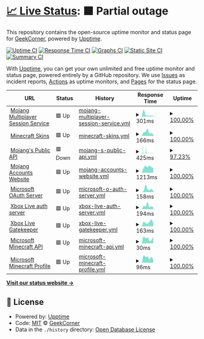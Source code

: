 # [📈 Live Status](https://GeekCornerGH.github.io/helios-status-page): <!--live status--> **🟧 Partial outage**

This repository contains the open-source uptime monitor and status page for [GeekCorner](https://ytgeek.gq), powered by [Upptime](https://github.com/upptime/upptime).

[![Uptime CI](https://github.com/GeekCornerGH/helios-status-page/workflows/Uptime%20CI/badge.svg)](https://github.com/GeekCornerGH/helios-status-page/actions?query=workflow%3A%22Uptime+CI%22)
[![Response Time CI](https://github.com/GeekCornerGH/helios-status-page/workflows/Response%20Time%20CI/badge.svg)](https://github.com/GeekCornerGH/helios-status-page/actions?query=workflow%3A%22Response+Time+CI%22)
[![Graphs CI](https://github.com/GeekCornerGH/helios-status-page/workflows/Graphs%20CI/badge.svg)](https://github.com/GeekCornerGH/helios-status-page/actions?query=workflow%3A%22Graphs+CI%22)
[![Static Site CI](https://github.com/GeekCornerGH/helios-status-page/workflows/Static%20Site%20CI/badge.svg)](https://github.com/GeekCornerGH/helios-status-page/actions?query=workflow%3A%22Static+Site+CI%22)
[![Summary CI](https://github.com/GeekCornerGH/helios-status-page/workflows/Summary%20CI/badge.svg)](https://github.com/GeekCornerGH/helios-status-page/actions?query=workflow%3A%22Summary+CI%22)

With [Upptime](https://upptime.js.org), you can get your own unlimited and free uptime monitor and status page, powered entirely by a GitHub repository. We use [Issues](https://github.com/GeekCornerGH/helios-status-page/issues) as incident reports, [Actions](https://github.com/GeekCornerGH/helios-status-page/actions) as uptime monitors, and [Pages](https://GeekCornerGH.github.io/helios-status-page) for the status page.

<!--start: status pages-->
<!-- This summary is generated by Upptime (https://github.com/upptime/upptime) -->
<!-- Do not edit this manually, your changes will be overwritten -->
<!-- prettier-ignore -->
| URL | Status | History | Response Time | Uptime |
| --- | ------ | ------- | ------------- | ------ |
| <img alt="" src="https://icons.duckduckgo.com/ip3/session.minecraft.net.ico" height="13"> [Mojang Multiplayer Session Service](http://session.minecraft.net) | 🟩 Up | [mojang-multiplayer-session-service.yml](https://github.com/AventiumSoftworks/helios-status-page/commits/HEAD/history/mojang-multiplayer-session-service.yml) | <details><summary><img alt="Response time graph" src="./graphs/mojang-multiplayer-session-service/response-time-week.png" height="20"> 301ms</summary><br><a href="https://AventiumSoftworks.github.io/helios-status-page/history/mojang-multiplayer-session-service"><img alt="Response time 133" src="https://img.shields.io/endpoint?url=https%3A%2F%2Fraw.githubusercontent.com%2FAventiumSoftworks%2Fhelios-status-page%2FHEAD%2Fapi%2Fmojang-multiplayer-session-service%2Fresponse-time.json"></a><br><a href="https://AventiumSoftworks.github.io/helios-status-page/history/mojang-multiplayer-session-service"><img alt="24-hour response time 120" src="https://img.shields.io/endpoint?url=https%3A%2F%2Fraw.githubusercontent.com%2FAventiumSoftworks%2Fhelios-status-page%2FHEAD%2Fapi%2Fmojang-multiplayer-session-service%2Fresponse-time-day.json"></a><br><a href="https://AventiumSoftworks.github.io/helios-status-page/history/mojang-multiplayer-session-service"><img alt="7-day response time 301" src="https://img.shields.io/endpoint?url=https%3A%2F%2Fraw.githubusercontent.com%2FAventiumSoftworks%2Fhelios-status-page%2FHEAD%2Fapi%2Fmojang-multiplayer-session-service%2Fresponse-time-week.json"></a><br><a href="https://AventiumSoftworks.github.io/helios-status-page/history/mojang-multiplayer-session-service"><img alt="30-day response time 131" src="https://img.shields.io/endpoint?url=https%3A%2F%2Fraw.githubusercontent.com%2FAventiumSoftworks%2Fhelios-status-page%2FHEAD%2Fapi%2Fmojang-multiplayer-session-service%2Fresponse-time-month.json"></a><br><a href="https://AventiumSoftworks.github.io/helios-status-page/history/mojang-multiplayer-session-service"><img alt="1-year response time 143" src="https://img.shields.io/endpoint?url=https%3A%2F%2Fraw.githubusercontent.com%2FAventiumSoftworks%2Fhelios-status-page%2FHEAD%2Fapi%2Fmojang-multiplayer-session-service%2Fresponse-time-year.json"></a></details> | <details><summary><a href="https://AventiumSoftworks.github.io/helios-status-page/history/mojang-multiplayer-session-service">100.00%</a></summary><a href="https://AventiumSoftworks.github.io/helios-status-page/history/mojang-multiplayer-session-service"><img alt="All-time uptime 85.53%" src="https://img.shields.io/endpoint?url=https%3A%2F%2Fraw.githubusercontent.com%2FAventiumSoftworks%2Fhelios-status-page%2FHEAD%2Fapi%2Fmojang-multiplayer-session-service%2Fuptime.json"></a><br><a href="https://AventiumSoftworks.github.io/helios-status-page/history/mojang-multiplayer-session-service"><img alt="24-hour uptime 100.00%" src="https://img.shields.io/endpoint?url=https%3A%2F%2Fraw.githubusercontent.com%2FAventiumSoftworks%2Fhelios-status-page%2FHEAD%2Fapi%2Fmojang-multiplayer-session-service%2Fuptime-day.json"></a><br><a href="https://AventiumSoftworks.github.io/helios-status-page/history/mojang-multiplayer-session-service"><img alt="7-day uptime 100.00%" src="https://img.shields.io/endpoint?url=https%3A%2F%2Fraw.githubusercontent.com%2FAventiumSoftworks%2Fhelios-status-page%2FHEAD%2Fapi%2Fmojang-multiplayer-session-service%2Fuptime-week.json"></a><br><a href="https://AventiumSoftworks.github.io/helios-status-page/history/mojang-multiplayer-session-service"><img alt="30-day uptime 100.00%" src="https://img.shields.io/endpoint?url=https%3A%2F%2Fraw.githubusercontent.com%2FAventiumSoftworks%2Fhelios-status-page%2FHEAD%2Fapi%2Fmojang-multiplayer-session-service%2Fuptime-month.json"></a><br><a href="https://AventiumSoftworks.github.io/helios-status-page/history/mojang-multiplayer-session-service"><img alt="1-year uptime 99.98%" src="https://img.shields.io/endpoint?url=https%3A%2F%2Fraw.githubusercontent.com%2FAventiumSoftworks%2Fhelios-status-page%2FHEAD%2Fapi%2Fmojang-multiplayer-session-service%2Fuptime-year.json"></a></details>
| <img alt="" src="https://icons.duckduckgo.com/ip3/textures.minecraft.net.ico" height="13"> [Minecraft Skins](https://textures.minecraft.net) | 🟩 Up | [minecraft-skins.yml](https://github.com/AventiumSoftworks/helios-status-page/commits/HEAD/history/minecraft-skins.yml) | <details><summary><img alt="Response time graph" src="./graphs/minecraft-skins/response-time-week.png" height="20"> 166ms</summary><br><a href="https://AventiumSoftworks.github.io/helios-status-page/history/minecraft-skins"><img alt="Response time 221" src="https://img.shields.io/endpoint?url=https%3A%2F%2Fraw.githubusercontent.com%2FAventiumSoftworks%2Fhelios-status-page%2FHEAD%2Fapi%2Fminecraft-skins%2Fresponse-time.json"></a><br><a href="https://AventiumSoftworks.github.io/helios-status-page/history/minecraft-skins"><img alt="24-hour response time 82" src="https://img.shields.io/endpoint?url=https%3A%2F%2Fraw.githubusercontent.com%2FAventiumSoftworks%2Fhelios-status-page%2FHEAD%2Fapi%2Fminecraft-skins%2Fresponse-time-day.json"></a><br><a href="https://AventiumSoftworks.github.io/helios-status-page/history/minecraft-skins"><img alt="7-day response time 166" src="https://img.shields.io/endpoint?url=https%3A%2F%2Fraw.githubusercontent.com%2FAventiumSoftworks%2Fhelios-status-page%2FHEAD%2Fapi%2Fminecraft-skins%2Fresponse-time-week.json"></a><br><a href="https://AventiumSoftworks.github.io/helios-status-page/history/minecraft-skins"><img alt="30-day response time 157" src="https://img.shields.io/endpoint?url=https%3A%2F%2Fraw.githubusercontent.com%2FAventiumSoftworks%2Fhelios-status-page%2FHEAD%2Fapi%2Fminecraft-skins%2Fresponse-time-month.json"></a><br><a href="https://AventiumSoftworks.github.io/helios-status-page/history/minecraft-skins"><img alt="1-year response time 172" src="https://img.shields.io/endpoint?url=https%3A%2F%2Fraw.githubusercontent.com%2FAventiumSoftworks%2Fhelios-status-page%2FHEAD%2Fapi%2Fminecraft-skins%2Fresponse-time-year.json"></a></details> | <details><summary><a href="https://AventiumSoftworks.github.io/helios-status-page/history/minecraft-skins">100.00%</a></summary><a href="https://AventiumSoftworks.github.io/helios-status-page/history/minecraft-skins"><img alt="All-time uptime 84.78%" src="https://img.shields.io/endpoint?url=https%3A%2F%2Fraw.githubusercontent.com%2FAventiumSoftworks%2Fhelios-status-page%2FHEAD%2Fapi%2Fminecraft-skins%2Fuptime.json"></a><br><a href="https://AventiumSoftworks.github.io/helios-status-page/history/minecraft-skins"><img alt="24-hour uptime 100.00%" src="https://img.shields.io/endpoint?url=https%3A%2F%2Fraw.githubusercontent.com%2FAventiumSoftworks%2Fhelios-status-page%2FHEAD%2Fapi%2Fminecraft-skins%2Fuptime-day.json"></a><br><a href="https://AventiumSoftworks.github.io/helios-status-page/history/minecraft-skins"><img alt="7-day uptime 100.00%" src="https://img.shields.io/endpoint?url=https%3A%2F%2Fraw.githubusercontent.com%2FAventiumSoftworks%2Fhelios-status-page%2FHEAD%2Fapi%2Fminecraft-skins%2Fuptime-week.json"></a><br><a href="https://AventiumSoftworks.github.io/helios-status-page/history/minecraft-skins"><img alt="30-day uptime 100.00%" src="https://img.shields.io/endpoint?url=https%3A%2F%2Fraw.githubusercontent.com%2FAventiumSoftworks%2Fhelios-status-page%2FHEAD%2Fapi%2Fminecraft-skins%2Fuptime-month.json"></a><br><a href="https://AventiumSoftworks.github.io/helios-status-page/history/minecraft-skins"><img alt="1-year uptime 99.99%" src="https://img.shields.io/endpoint?url=https%3A%2F%2Fraw.githubusercontent.com%2FAventiumSoftworks%2Fhelios-status-page%2FHEAD%2Fapi%2Fminecraft-skins%2Fuptime-year.json"></a></details>
| <img alt="" src="https://icons.duckduckgo.com/ip3/api.mojang.com.ico" height="13"> [Mojang's Public API](https://api.mojang.com/) | 🟥 Down | [mojang-s-public-api.yml](https://github.com/AventiumSoftworks/helios-status-page/commits/HEAD/history/mojang-s-public-api.yml) | <details><summary><img alt="Response time graph" src="./graphs/mojang-s-public-api/response-time-week.png" height="20"> 425ms</summary><br><a href="https://AventiumSoftworks.github.io/helios-status-page/history/mojang-s-public-api"><img alt="Response time 310" src="https://img.shields.io/endpoint?url=https%3A%2F%2Fraw.githubusercontent.com%2FAventiumSoftworks%2Fhelios-status-page%2FHEAD%2Fapi%2Fmojang-s-public-api%2Fresponse-time.json"></a><br><a href="https://AventiumSoftworks.github.io/helios-status-page/history/mojang-s-public-api"><img alt="24-hour response time 169" src="https://img.shields.io/endpoint?url=https%3A%2F%2Fraw.githubusercontent.com%2FAventiumSoftworks%2Fhelios-status-page%2FHEAD%2Fapi%2Fmojang-s-public-api%2Fresponse-time-day.json"></a><br><a href="https://AventiumSoftworks.github.io/helios-status-page/history/mojang-s-public-api"><img alt="7-day response time 425" src="https://img.shields.io/endpoint?url=https%3A%2F%2Fraw.githubusercontent.com%2FAventiumSoftworks%2Fhelios-status-page%2FHEAD%2Fapi%2Fmojang-s-public-api%2Fresponse-time-week.json"></a><br><a href="https://AventiumSoftworks.github.io/helios-status-page/history/mojang-s-public-api"><img alt="30-day response time 310" src="https://img.shields.io/endpoint?url=https%3A%2F%2Fraw.githubusercontent.com%2FAventiumSoftworks%2Fhelios-status-page%2FHEAD%2Fapi%2Fmojang-s-public-api%2Fresponse-time-month.json"></a><br><a href="https://AventiumSoftworks.github.io/helios-status-page/history/mojang-s-public-api"><img alt="1-year response time 342" src="https://img.shields.io/endpoint?url=https%3A%2F%2Fraw.githubusercontent.com%2FAventiumSoftworks%2Fhelios-status-page%2FHEAD%2Fapi%2Fmojang-s-public-api%2Fresponse-time-year.json"></a></details> | <details><summary><a href="https://AventiumSoftworks.github.io/helios-status-page/history/mojang-s-public-api">97.23%</a></summary><a href="https://AventiumSoftworks.github.io/helios-status-page/history/mojang-s-public-api"><img alt="All-time uptime 99.87%" src="https://img.shields.io/endpoint?url=https%3A%2F%2Fraw.githubusercontent.com%2FAventiumSoftworks%2Fhelios-status-page%2FHEAD%2Fapi%2Fmojang-s-public-api%2Fuptime.json"></a><br><a href="https://AventiumSoftworks.github.io/helios-status-page/history/mojang-s-public-api"><img alt="24-hour uptime 97.48%" src="https://img.shields.io/endpoint?url=https%3A%2F%2Fraw.githubusercontent.com%2FAventiumSoftworks%2Fhelios-status-page%2FHEAD%2Fapi%2Fmojang-s-public-api%2Fuptime-day.json"></a><br><a href="https://AventiumSoftworks.github.io/helios-status-page/history/mojang-s-public-api"><img alt="7-day uptime 97.23%" src="https://img.shields.io/endpoint?url=https%3A%2F%2Fraw.githubusercontent.com%2FAventiumSoftworks%2Fhelios-status-page%2FHEAD%2Fapi%2Fmojang-s-public-api%2Fuptime-week.json"></a><br><a href="https://AventiumSoftworks.github.io/helios-status-page/history/mojang-s-public-api"><img alt="30-day uptime 98.22%" src="https://img.shields.io/endpoint?url=https%3A%2F%2Fraw.githubusercontent.com%2FAventiumSoftworks%2Fhelios-status-page%2FHEAD%2Fapi%2Fmojang-s-public-api%2Fuptime-month.json"></a><br><a href="https://AventiumSoftworks.github.io/helios-status-page/history/mojang-s-public-api"><img alt="1-year uptime 99.74%" src="https://img.shields.io/endpoint?url=https%3A%2F%2Fraw.githubusercontent.com%2FAventiumSoftworks%2Fhelios-status-page%2FHEAD%2Fapi%2Fmojang-s-public-api%2Fuptime-year.json"></a></details>
| <img alt="" src="https://icons.duckduckgo.com/ip3/account.mojang.com.ico" height="13"> [Mojang Accounts Website](https://account.mojang.com/login) | 🟩 Up | [mojang-accounts-website.yml](https://github.com/AventiumSoftworks/helios-status-page/commits/HEAD/history/mojang-accounts-website.yml) | <details><summary><img alt="Response time graph" src="./graphs/mojang-accounts-website/response-time-week.png" height="20"> 1213ms</summary><br><a href="https://AventiumSoftworks.github.io/helios-status-page/history/mojang-accounts-website"><img alt="Response time 512" src="https://img.shields.io/endpoint?url=https%3A%2F%2Fraw.githubusercontent.com%2FAventiumSoftworks%2Fhelios-status-page%2FHEAD%2Fapi%2Fmojang-accounts-website%2Fresponse-time.json"></a><br><a href="https://AventiumSoftworks.github.io/helios-status-page/history/mojang-accounts-website"><img alt="24-hour response time 979" src="https://img.shields.io/endpoint?url=https%3A%2F%2Fraw.githubusercontent.com%2FAventiumSoftworks%2Fhelios-status-page%2FHEAD%2Fapi%2Fmojang-accounts-website%2Fresponse-time-day.json"></a><br><a href="https://AventiumSoftworks.github.io/helios-status-page/history/mojang-accounts-website"><img alt="7-day response time 1213" src="https://img.shields.io/endpoint?url=https%3A%2F%2Fraw.githubusercontent.com%2FAventiumSoftworks%2Fhelios-status-page%2FHEAD%2Fapi%2Fmojang-accounts-website%2Fresponse-time-week.json"></a><br><a href="https://AventiumSoftworks.github.io/helios-status-page/history/mojang-accounts-website"><img alt="30-day response time 1177" src="https://img.shields.io/endpoint?url=https%3A%2F%2Fraw.githubusercontent.com%2FAventiumSoftworks%2Fhelios-status-page%2FHEAD%2Fapi%2Fmojang-accounts-website%2Fresponse-time-month.json"></a><br><a href="https://AventiumSoftworks.github.io/helios-status-page/history/mojang-accounts-website"><img alt="1-year response time 615" src="https://img.shields.io/endpoint?url=https%3A%2F%2Fraw.githubusercontent.com%2FAventiumSoftworks%2Fhelios-status-page%2FHEAD%2Fapi%2Fmojang-accounts-website%2Fresponse-time-year.json"></a></details> | <details><summary><a href="https://AventiumSoftworks.github.io/helios-status-page/history/mojang-accounts-website">100.00%</a></summary><a href="https://AventiumSoftworks.github.io/helios-status-page/history/mojang-accounts-website"><img alt="All-time uptime 94.51%" src="https://img.shields.io/endpoint?url=https%3A%2F%2Fraw.githubusercontent.com%2FAventiumSoftworks%2Fhelios-status-page%2FHEAD%2Fapi%2Fmojang-accounts-website%2Fuptime.json"></a><br><a href="https://AventiumSoftworks.github.io/helios-status-page/history/mojang-accounts-website"><img alt="24-hour uptime 100.00%" src="https://img.shields.io/endpoint?url=https%3A%2F%2Fraw.githubusercontent.com%2FAventiumSoftworks%2Fhelios-status-page%2FHEAD%2Fapi%2Fmojang-accounts-website%2Fuptime-day.json"></a><br><a href="https://AventiumSoftworks.github.io/helios-status-page/history/mojang-accounts-website"><img alt="7-day uptime 100.00%" src="https://img.shields.io/endpoint?url=https%3A%2F%2Fraw.githubusercontent.com%2FAventiumSoftworks%2Fhelios-status-page%2FHEAD%2Fapi%2Fmojang-accounts-website%2Fuptime-week.json"></a><br><a href="https://AventiumSoftworks.github.io/helios-status-page/history/mojang-accounts-website"><img alt="30-day uptime 100.00%" src="https://img.shields.io/endpoint?url=https%3A%2F%2Fraw.githubusercontent.com%2FAventiumSoftworks%2Fhelios-status-page%2FHEAD%2Fapi%2Fmojang-accounts-website%2Fuptime-month.json"></a><br><a href="https://AventiumSoftworks.github.io/helios-status-page/history/mojang-accounts-website"><img alt="1-year uptime 99.98%" src="https://img.shields.io/endpoint?url=https%3A%2F%2Fraw.githubusercontent.com%2FAventiumSoftworks%2Fhelios-status-page%2FHEAD%2Fapi%2Fmojang-accounts-website%2Fuptime-year.json"></a></details>
| <img alt="" src="https://icons.duckduckgo.com/ip3/login.microsoftonline.com.ico" height="13"> [Microsoft OAuth Server](https://login.microsoftonline.com/consumers/oauth2/v2.0/token) | 🟩 Up | [microsoft-o-auth-server.yml](https://github.com/AventiumSoftworks/helios-status-page/commits/HEAD/history/microsoft-o-auth-server.yml) | <details><summary><img alt="Response time graph" src="./graphs/microsoft-o-auth-server/response-time-week.png" height="20"> 158ms</summary><br><a href="https://AventiumSoftworks.github.io/helios-status-page/history/microsoft-o-auth-server"><img alt="Response time 217" src="https://img.shields.io/endpoint?url=https%3A%2F%2Fraw.githubusercontent.com%2FAventiumSoftworks%2Fhelios-status-page%2FHEAD%2Fapi%2Fmicrosoft-o-auth-server%2Fresponse-time.json"></a><br><a href="https://AventiumSoftworks.github.io/helios-status-page/history/microsoft-o-auth-server"><img alt="24-hour response time 75" src="https://img.shields.io/endpoint?url=https%3A%2F%2Fraw.githubusercontent.com%2FAventiumSoftworks%2Fhelios-status-page%2FHEAD%2Fapi%2Fmicrosoft-o-auth-server%2Fresponse-time-day.json"></a><br><a href="https://AventiumSoftworks.github.io/helios-status-page/history/microsoft-o-auth-server"><img alt="7-day response time 158" src="https://img.shields.io/endpoint?url=https%3A%2F%2Fraw.githubusercontent.com%2FAventiumSoftworks%2Fhelios-status-page%2FHEAD%2Fapi%2Fmicrosoft-o-auth-server%2Fresponse-time-week.json"></a><br><a href="https://AventiumSoftworks.github.io/helios-status-page/history/microsoft-o-auth-server"><img alt="30-day response time 179" src="https://img.shields.io/endpoint?url=https%3A%2F%2Fraw.githubusercontent.com%2FAventiumSoftworks%2Fhelios-status-page%2FHEAD%2Fapi%2Fmicrosoft-o-auth-server%2Fresponse-time-month.json"></a><br><a href="https://AventiumSoftworks.github.io/helios-status-page/history/microsoft-o-auth-server"><img alt="1-year response time 180" src="https://img.shields.io/endpoint?url=https%3A%2F%2Fraw.githubusercontent.com%2FAventiumSoftworks%2Fhelios-status-page%2FHEAD%2Fapi%2Fmicrosoft-o-auth-server%2Fresponse-time-year.json"></a></details> | <details><summary><a href="https://AventiumSoftworks.github.io/helios-status-page/history/microsoft-o-auth-server">100.00%</a></summary><a href="https://AventiumSoftworks.github.io/helios-status-page/history/microsoft-o-auth-server"><img alt="All-time uptime 100.00%" src="https://img.shields.io/endpoint?url=https%3A%2F%2Fraw.githubusercontent.com%2FAventiumSoftworks%2Fhelios-status-page%2FHEAD%2Fapi%2Fmicrosoft-o-auth-server%2Fuptime.json"></a><br><a href="https://AventiumSoftworks.github.io/helios-status-page/history/microsoft-o-auth-server"><img alt="24-hour uptime 100.00%" src="https://img.shields.io/endpoint?url=https%3A%2F%2Fraw.githubusercontent.com%2FAventiumSoftworks%2Fhelios-status-page%2FHEAD%2Fapi%2Fmicrosoft-o-auth-server%2Fuptime-day.json"></a><br><a href="https://AventiumSoftworks.github.io/helios-status-page/history/microsoft-o-auth-server"><img alt="7-day uptime 100.00%" src="https://img.shields.io/endpoint?url=https%3A%2F%2Fraw.githubusercontent.com%2FAventiumSoftworks%2Fhelios-status-page%2FHEAD%2Fapi%2Fmicrosoft-o-auth-server%2Fuptime-week.json"></a><br><a href="https://AventiumSoftworks.github.io/helios-status-page/history/microsoft-o-auth-server"><img alt="30-day uptime 100.00%" src="https://img.shields.io/endpoint?url=https%3A%2F%2Fraw.githubusercontent.com%2FAventiumSoftworks%2Fhelios-status-page%2FHEAD%2Fapi%2Fmicrosoft-o-auth-server%2Fuptime-month.json"></a><br><a href="https://AventiumSoftworks.github.io/helios-status-page/history/microsoft-o-auth-server"><img alt="1-year uptime 100.00%" src="https://img.shields.io/endpoint?url=https%3A%2F%2Fraw.githubusercontent.com%2FAventiumSoftworks%2Fhelios-status-page%2FHEAD%2Fapi%2Fmicrosoft-o-auth-server%2Fuptime-year.json"></a></details>
| <img alt="" src="https://icons.duckduckgo.com/ip3/user.auth.xboxlive.com.ico" height="13"> [Xbox Live auth server](https://user.auth.xboxlive.com/user/authenticate) | 🟩 Up | [xbox-live-auth-server.yml](https://github.com/AventiumSoftworks/helios-status-page/commits/HEAD/history/xbox-live-auth-server.yml) | <details><summary><img alt="Response time graph" src="./graphs/xbox-live-auth-server/response-time-week.png" height="20"> 194ms</summary><br><a href="https://AventiumSoftworks.github.io/helios-status-page/history/xbox-live-auth-server"><img alt="Response time 274" src="https://img.shields.io/endpoint?url=https%3A%2F%2Fraw.githubusercontent.com%2FAventiumSoftworks%2Fhelios-status-page%2FHEAD%2Fapi%2Fxbox-live-auth-server%2Fresponse-time.json"></a><br><a href="https://AventiumSoftworks.github.io/helios-status-page/history/xbox-live-auth-server"><img alt="24-hour response time 129" src="https://img.shields.io/endpoint?url=https%3A%2F%2Fraw.githubusercontent.com%2FAventiumSoftworks%2Fhelios-status-page%2FHEAD%2Fapi%2Fxbox-live-auth-server%2Fresponse-time-day.json"></a><br><a href="https://AventiumSoftworks.github.io/helios-status-page/history/xbox-live-auth-server"><img alt="7-day response time 194" src="https://img.shields.io/endpoint?url=https%3A%2F%2Fraw.githubusercontent.com%2FAventiumSoftworks%2Fhelios-status-page%2FHEAD%2Fapi%2Fxbox-live-auth-server%2Fresponse-time-week.json"></a><br><a href="https://AventiumSoftworks.github.io/helios-status-page/history/xbox-live-auth-server"><img alt="30-day response time 181" src="https://img.shields.io/endpoint?url=https%3A%2F%2Fraw.githubusercontent.com%2FAventiumSoftworks%2Fhelios-status-page%2FHEAD%2Fapi%2Fxbox-live-auth-server%2Fresponse-time-month.json"></a><br><a href="https://AventiumSoftworks.github.io/helios-status-page/history/xbox-live-auth-server"><img alt="1-year response time 218" src="https://img.shields.io/endpoint?url=https%3A%2F%2Fraw.githubusercontent.com%2FAventiumSoftworks%2Fhelios-status-page%2FHEAD%2Fapi%2Fxbox-live-auth-server%2Fresponse-time-year.json"></a></details> | <details><summary><a href="https://AventiumSoftworks.github.io/helios-status-page/history/xbox-live-auth-server">100.00%</a></summary><a href="https://AventiumSoftworks.github.io/helios-status-page/history/xbox-live-auth-server"><img alt="All-time uptime 100.00%" src="https://img.shields.io/endpoint?url=https%3A%2F%2Fraw.githubusercontent.com%2FAventiumSoftworks%2Fhelios-status-page%2FHEAD%2Fapi%2Fxbox-live-auth-server%2Fuptime.json"></a><br><a href="https://AventiumSoftworks.github.io/helios-status-page/history/xbox-live-auth-server"><img alt="24-hour uptime 100.00%" src="https://img.shields.io/endpoint?url=https%3A%2F%2Fraw.githubusercontent.com%2FAventiumSoftworks%2Fhelios-status-page%2FHEAD%2Fapi%2Fxbox-live-auth-server%2Fuptime-day.json"></a><br><a href="https://AventiumSoftworks.github.io/helios-status-page/history/xbox-live-auth-server"><img alt="7-day uptime 100.00%" src="https://img.shields.io/endpoint?url=https%3A%2F%2Fraw.githubusercontent.com%2FAventiumSoftworks%2Fhelios-status-page%2FHEAD%2Fapi%2Fxbox-live-auth-server%2Fuptime-week.json"></a><br><a href="https://AventiumSoftworks.github.io/helios-status-page/history/xbox-live-auth-server"><img alt="30-day uptime 100.00%" src="https://img.shields.io/endpoint?url=https%3A%2F%2Fraw.githubusercontent.com%2FAventiumSoftworks%2Fhelios-status-page%2FHEAD%2Fapi%2Fxbox-live-auth-server%2Fuptime-month.json"></a><br><a href="https://AventiumSoftworks.github.io/helios-status-page/history/xbox-live-auth-server"><img alt="1-year uptime 100.00%" src="https://img.shields.io/endpoint?url=https%3A%2F%2Fraw.githubusercontent.com%2FAventiumSoftworks%2Fhelios-status-page%2FHEAD%2Fapi%2Fxbox-live-auth-server%2Fuptime-year.json"></a></details>
| <img alt="" src="https://icons.duckduckgo.com/ip3/xsts.auth.xboxlive.com.ico" height="13"> [Xbox Live Gatekeeper](https://xsts.auth.xboxlive.com/xsts/authorize) | 🟩 Up | [xbox-live-gatekeeper.yml](https://github.com/AventiumSoftworks/helios-status-page/commits/HEAD/history/xbox-live-gatekeeper.yml) | <details><summary><img alt="Response time graph" src="./graphs/xbox-live-gatekeeper/response-time-week.png" height="20"> 163ms</summary><br><a href="https://AventiumSoftworks.github.io/helios-status-page/history/xbox-live-gatekeeper"><img alt="Response time 240" src="https://img.shields.io/endpoint?url=https%3A%2F%2Fraw.githubusercontent.com%2FAventiumSoftworks%2Fhelios-status-page%2FHEAD%2Fapi%2Fxbox-live-gatekeeper%2Fresponse-time.json"></a><br><a href="https://AventiumSoftworks.github.io/helios-status-page/history/xbox-live-gatekeeper"><img alt="24-hour response time 133" src="https://img.shields.io/endpoint?url=https%3A%2F%2Fraw.githubusercontent.com%2FAventiumSoftworks%2Fhelios-status-page%2FHEAD%2Fapi%2Fxbox-live-gatekeeper%2Fresponse-time-day.json"></a><br><a href="https://AventiumSoftworks.github.io/helios-status-page/history/xbox-live-gatekeeper"><img alt="7-day response time 163" src="https://img.shields.io/endpoint?url=https%3A%2F%2Fraw.githubusercontent.com%2FAventiumSoftworks%2Fhelios-status-page%2FHEAD%2Fapi%2Fxbox-live-gatekeeper%2Fresponse-time-week.json"></a><br><a href="https://AventiumSoftworks.github.io/helios-status-page/history/xbox-live-gatekeeper"><img alt="30-day response time 139" src="https://img.shields.io/endpoint?url=https%3A%2F%2Fraw.githubusercontent.com%2FAventiumSoftworks%2Fhelios-status-page%2FHEAD%2Fapi%2Fxbox-live-gatekeeper%2Fresponse-time-month.json"></a><br><a href="https://AventiumSoftworks.github.io/helios-status-page/history/xbox-live-gatekeeper"><img alt="1-year response time 227" src="https://img.shields.io/endpoint?url=https%3A%2F%2Fraw.githubusercontent.com%2FAventiumSoftworks%2Fhelios-status-page%2FHEAD%2Fapi%2Fxbox-live-gatekeeper%2Fresponse-time-year.json"></a></details> | <details><summary><a href="https://AventiumSoftworks.github.io/helios-status-page/history/xbox-live-gatekeeper">100.00%</a></summary><a href="https://AventiumSoftworks.github.io/helios-status-page/history/xbox-live-gatekeeper"><img alt="All-time uptime 100.00%" src="https://img.shields.io/endpoint?url=https%3A%2F%2Fraw.githubusercontent.com%2FAventiumSoftworks%2Fhelios-status-page%2FHEAD%2Fapi%2Fxbox-live-gatekeeper%2Fuptime.json"></a><br><a href="https://AventiumSoftworks.github.io/helios-status-page/history/xbox-live-gatekeeper"><img alt="24-hour uptime 100.00%" src="https://img.shields.io/endpoint?url=https%3A%2F%2Fraw.githubusercontent.com%2FAventiumSoftworks%2Fhelios-status-page%2FHEAD%2Fapi%2Fxbox-live-gatekeeper%2Fuptime-day.json"></a><br><a href="https://AventiumSoftworks.github.io/helios-status-page/history/xbox-live-gatekeeper"><img alt="7-day uptime 100.00%" src="https://img.shields.io/endpoint?url=https%3A%2F%2Fraw.githubusercontent.com%2FAventiumSoftworks%2Fhelios-status-page%2FHEAD%2Fapi%2Fxbox-live-gatekeeper%2Fuptime-week.json"></a><br><a href="https://AventiumSoftworks.github.io/helios-status-page/history/xbox-live-gatekeeper"><img alt="30-day uptime 100.00%" src="https://img.shields.io/endpoint?url=https%3A%2F%2Fraw.githubusercontent.com%2FAventiumSoftworks%2Fhelios-status-page%2FHEAD%2Fapi%2Fxbox-live-gatekeeper%2Fuptime-month.json"></a><br><a href="https://AventiumSoftworks.github.io/helios-status-page/history/xbox-live-gatekeeper"><img alt="1-year uptime 100.00%" src="https://img.shields.io/endpoint?url=https%3A%2F%2Fraw.githubusercontent.com%2FAventiumSoftworks%2Fhelios-status-page%2FHEAD%2Fapi%2Fxbox-live-gatekeeper%2Fuptime-year.json"></a></details>
| <img alt="" src="https://icons.duckduckgo.com/ip3/api.minecraftservices.com.ico" height="13"> [Microsoft Minecraft API](https://api.minecraftservices.com/authentication/login_with_xbox) | 🟩 Up | [microsoft-minecraft-api.yml](https://github.com/AventiumSoftworks/helios-status-page/commits/HEAD/history/microsoft-minecraft-api.yml) | <details><summary><img alt="Response time graph" src="./graphs/microsoft-minecraft-api/response-time-week.png" height="20"> 30ms</summary><br><a href="https://AventiumSoftworks.github.io/helios-status-page/history/microsoft-minecraft-api"><img alt="Response time 64" src="https://img.shields.io/endpoint?url=https%3A%2F%2Fraw.githubusercontent.com%2FAventiumSoftworks%2Fhelios-status-page%2FHEAD%2Fapi%2Fmicrosoft-minecraft-api%2Fresponse-time.json"></a><br><a href="https://AventiumSoftworks.github.io/helios-status-page/history/microsoft-minecraft-api"><img alt="24-hour response time 40" src="https://img.shields.io/endpoint?url=https%3A%2F%2Fraw.githubusercontent.com%2FAventiumSoftworks%2Fhelios-status-page%2FHEAD%2Fapi%2Fmicrosoft-minecraft-api%2Fresponse-time-day.json"></a><br><a href="https://AventiumSoftworks.github.io/helios-status-page/history/microsoft-minecraft-api"><img alt="7-day response time 30" src="https://img.shields.io/endpoint?url=https%3A%2F%2Fraw.githubusercontent.com%2FAventiumSoftworks%2Fhelios-status-page%2FHEAD%2Fapi%2Fmicrosoft-minecraft-api%2Fresponse-time-week.json"></a><br><a href="https://AventiumSoftworks.github.io/helios-status-page/history/microsoft-minecraft-api"><img alt="30-day response time 99" src="https://img.shields.io/endpoint?url=https%3A%2F%2Fraw.githubusercontent.com%2FAventiumSoftworks%2Fhelios-status-page%2FHEAD%2Fapi%2Fmicrosoft-minecraft-api%2Fresponse-time-month.json"></a><br><a href="https://AventiumSoftworks.github.io/helios-status-page/history/microsoft-minecraft-api"><img alt="1-year response time 64" src="https://img.shields.io/endpoint?url=https%3A%2F%2Fraw.githubusercontent.com%2FAventiumSoftworks%2Fhelios-status-page%2FHEAD%2Fapi%2Fmicrosoft-minecraft-api%2Fresponse-time-year.json"></a></details> | <details><summary><a href="https://AventiumSoftworks.github.io/helios-status-page/history/microsoft-minecraft-api">100.00%</a></summary><a href="https://AventiumSoftworks.github.io/helios-status-page/history/microsoft-minecraft-api"><img alt="All-time uptime 99.41%" src="https://img.shields.io/endpoint?url=https%3A%2F%2Fraw.githubusercontent.com%2FAventiumSoftworks%2Fhelios-status-page%2FHEAD%2Fapi%2Fmicrosoft-minecraft-api%2Fuptime.json"></a><br><a href="https://AventiumSoftworks.github.io/helios-status-page/history/microsoft-minecraft-api"><img alt="24-hour uptime 100.00%" src="https://img.shields.io/endpoint?url=https%3A%2F%2Fraw.githubusercontent.com%2FAventiumSoftworks%2Fhelios-status-page%2FHEAD%2Fapi%2Fmicrosoft-minecraft-api%2Fuptime-day.json"></a><br><a href="https://AventiumSoftworks.github.io/helios-status-page/history/microsoft-minecraft-api"><img alt="7-day uptime 100.00%" src="https://img.shields.io/endpoint?url=https%3A%2F%2Fraw.githubusercontent.com%2FAventiumSoftworks%2Fhelios-status-page%2FHEAD%2Fapi%2Fmicrosoft-minecraft-api%2Fuptime-week.json"></a><br><a href="https://AventiumSoftworks.github.io/helios-status-page/history/microsoft-minecraft-api"><img alt="30-day uptime 100.00%" src="https://img.shields.io/endpoint?url=https%3A%2F%2Fraw.githubusercontent.com%2FAventiumSoftworks%2Fhelios-status-page%2FHEAD%2Fapi%2Fmicrosoft-minecraft-api%2Fuptime-month.json"></a><br><a href="https://AventiumSoftworks.github.io/helios-status-page/history/microsoft-minecraft-api"><img alt="1-year uptime 99.98%" src="https://img.shields.io/endpoint?url=https%3A%2F%2Fraw.githubusercontent.com%2FAventiumSoftworks%2Fhelios-status-page%2FHEAD%2Fapi%2Fmicrosoft-minecraft-api%2Fuptime-year.json"></a></details>
| <img alt="" src="https://icons.duckduckgo.com/ip3/api.minecraftservices.com.ico" height="13"> [Microsoft Minecraft Profile](https://api.minecraftservices.com/minecraft/profile) | 🟩 Up | [microsoft-minecraft-profile.yml](https://github.com/AventiumSoftworks/helios-status-page/commits/HEAD/history/microsoft-minecraft-profile.yml) | <details><summary><img alt="Response time graph" src="./graphs/microsoft-minecraft-profile/response-time-week.png" height="20"> 96ms</summary><br><a href="https://AventiumSoftworks.github.io/helios-status-page/history/microsoft-minecraft-profile"><img alt="Response time 116" src="https://img.shields.io/endpoint?url=https%3A%2F%2Fraw.githubusercontent.com%2FAventiumSoftworks%2Fhelios-status-page%2FHEAD%2Fapi%2Fmicrosoft-minecraft-profile%2Fresponse-time.json"></a><br><a href="https://AventiumSoftworks.github.io/helios-status-page/history/microsoft-minecraft-profile"><img alt="24-hour response time 59" src="https://img.shields.io/endpoint?url=https%3A%2F%2Fraw.githubusercontent.com%2FAventiumSoftworks%2Fhelios-status-page%2FHEAD%2Fapi%2Fmicrosoft-minecraft-profile%2Fresponse-time-day.json"></a><br><a href="https://AventiumSoftworks.github.io/helios-status-page/history/microsoft-minecraft-profile"><img alt="7-day response time 96" src="https://img.shields.io/endpoint?url=https%3A%2F%2Fraw.githubusercontent.com%2FAventiumSoftworks%2Fhelios-status-page%2FHEAD%2Fapi%2Fmicrosoft-minecraft-profile%2Fresponse-time-week.json"></a><br><a href="https://AventiumSoftworks.github.io/helios-status-page/history/microsoft-minecraft-profile"><img alt="30-day response time 72" src="https://img.shields.io/endpoint?url=https%3A%2F%2Fraw.githubusercontent.com%2FAventiumSoftworks%2Fhelios-status-page%2FHEAD%2Fapi%2Fmicrosoft-minecraft-profile%2Fresponse-time-month.json"></a><br><a href="https://AventiumSoftworks.github.io/helios-status-page/history/microsoft-minecraft-profile"><img alt="1-year response time 111" src="https://img.shields.io/endpoint?url=https%3A%2F%2Fraw.githubusercontent.com%2FAventiumSoftworks%2Fhelios-status-page%2FHEAD%2Fapi%2Fmicrosoft-minecraft-profile%2Fresponse-time-year.json"></a></details> | <details><summary><a href="https://AventiumSoftworks.github.io/helios-status-page/history/microsoft-minecraft-profile">100.00%</a></summary><a href="https://AventiumSoftworks.github.io/helios-status-page/history/microsoft-minecraft-profile"><img alt="All-time uptime 99.94%" src="https://img.shields.io/endpoint?url=https%3A%2F%2Fraw.githubusercontent.com%2FAventiumSoftworks%2Fhelios-status-page%2FHEAD%2Fapi%2Fmicrosoft-minecraft-profile%2Fuptime.json"></a><br><a href="https://AventiumSoftworks.github.io/helios-status-page/history/microsoft-minecraft-profile"><img alt="24-hour uptime 100.00%" src="https://img.shields.io/endpoint?url=https%3A%2F%2Fraw.githubusercontent.com%2FAventiumSoftworks%2Fhelios-status-page%2FHEAD%2Fapi%2Fmicrosoft-minecraft-profile%2Fuptime-day.json"></a><br><a href="https://AventiumSoftworks.github.io/helios-status-page/history/microsoft-minecraft-profile"><img alt="7-day uptime 100.00%" src="https://img.shields.io/endpoint?url=https%3A%2F%2Fraw.githubusercontent.com%2FAventiumSoftworks%2Fhelios-status-page%2FHEAD%2Fapi%2Fmicrosoft-minecraft-profile%2Fuptime-week.json"></a><br><a href="https://AventiumSoftworks.github.io/helios-status-page/history/microsoft-minecraft-profile"><img alt="30-day uptime 100.00%" src="https://img.shields.io/endpoint?url=https%3A%2F%2Fraw.githubusercontent.com%2FAventiumSoftworks%2Fhelios-status-page%2FHEAD%2Fapi%2Fmicrosoft-minecraft-profile%2Fuptime-month.json"></a><br><a href="https://AventiumSoftworks.github.io/helios-status-page/history/microsoft-minecraft-profile"><img alt="1-year uptime 99.99%" src="https://img.shields.io/endpoint?url=https%3A%2F%2Fraw.githubusercontent.com%2FAventiumSoftworks%2Fhelios-status-page%2FHEAD%2Fapi%2Fmicrosoft-minecraft-profile%2Fuptime-year.json"></a></details>

<!--end: status pages-->

[**Visit our status website →**](https://GeekCornerGH.github.io/helios-status-page)

## 📄 License

- Powered by: [Upptime](https://github.com/upptime/upptime)
- Code: [MIT](./LICENSE) © [GeekCorner](https://ytgeek.gq)
- Data in the `./history` directory: [Open Database License](https://opendatacommons.org/licenses/odbl/1-0/)
